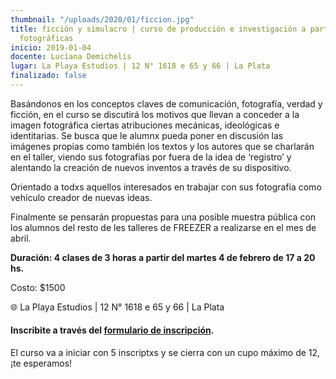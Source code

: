 ```yaml
---
thumbnail: "/uploads/2020/01/ficcion.jpg"
title: ficción y simulacro | curso de producción e investigación a partir de imágenes
  fotográficas
inicio: 2019-01-04
docente: Luciana Demichelis
lugar: La Playa Estudios | 12 N° 1618 e 65 y 66 | La Plata
finalizado: false
---
```


Basándonos en los conceptos claves de comunicación, fotografía, verdad y ficción, en el curso se discutirá los motivos que llevan a conceder a la imagen fotográfica ciertas atribuciones mecánicas, ideológicas e identitarias. Se busca que le alumnx pueda poner en discusión las imágenes propias como también los textos y los autores que se charlarán en el taller, viendo sus fotografías por fuera de la idea de ‘registro’ y alentando la creación de nuevos inventos a través de su dispositivo.

Orientado a todxs aquellos interesados en trabajar con sus fotografía como vehículo creador de nuevas ideas.

Finalmente se pensarán propuestas para una posible muestra pública con los alumnos del resto de les talleres de FREEZER a realizarse en el mes de abril.

**Duración: 4 clases de 3 horas a partir del martes 4 de febrero de 17 a 20 hs.**

Costo: $1500

🌐 La Playa Estudios | 12 N° 1618 e 65 y 66 | La Plata

#### **Inscribite a través del** [**formulario de inscripción**](https://forms.gle/gaTQHfExsLHRY4Rr8 "formulario de inscripción")**.**

El curso va a iniciar con 5 inscriptxs y se cierra con un cupo máximo de 12, ¡te esperamos!